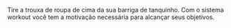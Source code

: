 Tire a trouxa de roupa de cima da sua barriga de tanquinho. Com o sistema workout você tem a motivação necessária para alcançar seus objetivos.